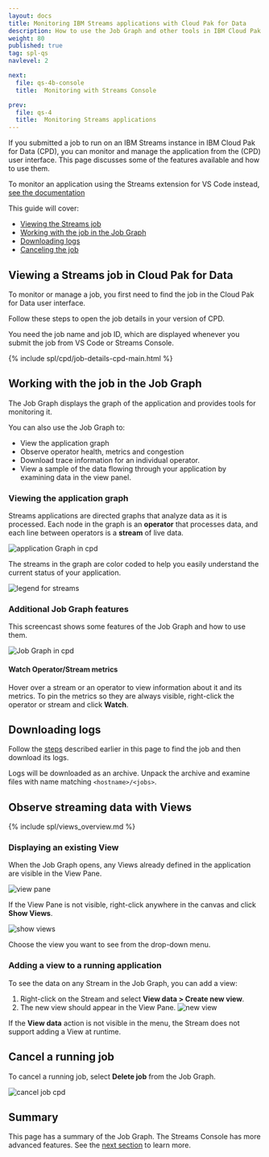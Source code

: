 ```yaml
---
layout: docs
title: Monitoring IBM Streams applications with Cloud Pak for Data
description: How to use the Job Graph and other tools in IBM Cloud Pak for Data to monitor Streams applications
weight: 80
published: true
tag: spl-qs
navlevel: 2

next:
  file: qs-4b-console
  title:  Monitoring with Streams Console

prev:
  file: qs-4
  title:  Monitoring Streams applications
---
```


If you submitted a job to run on an IBM Streams instance in IBM Cloud Pak for Data (CPD), you can monitor and manage the application from the (CPD) user interface.  This page discusses some of the features available and how to use them.

To monitor an application using the Streams extension for VS Code instead, [see the documentation](https://ibmstreams.github.io/vscode-ide/docs/building-running-applications/#job-graph)

This guide will cover:

*   [Viewing the Streams job](#open)
*   [Working with the job in the Job Graph ](#jobgraph)
*   [Downloading logs](#logs)
*   [Canceling the job](#cancel)


<a id="open"></a>

## Viewing a Streams job in Cloud Pak for Data

To monitor or manage a job, you first need to find the job in the Cloud Pak for Data user interface.

Follow these steps to open the job details in your version of CPD.

You need the job name and job ID, which are displayed whenever you submit the job from VS Code or Streams Console.


{% include spl/cpd/job-details-cpd-main.html %}


<a id="jobgraph"></a>

## Working with the job in the Job Graph 
The Job Graph displays the graph of the application and provides tools for monitoring it. 

You can also use the Job Graph to:

- View the application graph
- Observe operator health, metrics and congestion
- Download trace information for an individual operator.
- View a sample of the data flowing through your application by examining data in the view panel.

### Viewing the application graph

Streams applications are directed graphs that analyze data as it is processed. Each node in the graph is an **operator** that processes data, and each line between operators is a **stream** of live data. 

<img alt="application Graph in cpd" src="/streamsx.documentation/images/qse/graph-cpd.jpg"/>

The streams in the graph are color coded to help you easily understand the current status of your application.

<img alt="legend for streams" src="/streamsx.documentation/images/qse/job-graph-legend.png"/>


### Additional Job Graph features

This screencast shows some features of the Job Graph and how to use them.

<img alt="Job Graph in cpd" src="/streamsx.documentation/images/qse/job-graph-gif.gif"/>



#### Watch Operator/Stream metrics

Hover over a stream or an operator to view information about it and its metrics. To pin the metrics so they are always visible, right-click the operator or stream and click **Watch**.


<a id="logs"></a>

## Downloading logs

Follow the [steps](#open) described earlier in this page to find the job and then download its logs. 

Logs will be downloaded as an archive. Unpack the archive and examine files with name matching `<hostname>/<jobs>`.


<a id="views"></a>

## Observe streaming data with Views

{% include spl/views_overview.md %}


### Displaying an existing View

When the Job Graph opens, any Views already defined in the application are visible in the View Pane. 

![view pane](/streamsx.documentation/images/qse/view-pane.png)

If the View Pane is not visible, right-click anywhere in the canvas and click **Show Views**.

![show views](/streamsx.documentation/images/qse/show-views.png)

Choose the view you want to see from the drop-down menu.


### Adding a view to a running application

To see the data on any Stream in the Job Graph, you can add a view:

1.  Right-click on the Stream and select **View data > Create new view**.
2.  The new view should appear in the View Pane.
  ![new view](/streamsx.documentation/images/qse/new-view-cpd.png)

If the **View data** action is not visible in the menu, the Stream does not support adding a View at runtime. 

<a id="cancel"></a>

## Cancel a running job

To cancel a running job, select **Delete job** from the Job Graph.

<img alt="cancel job cpd" src="/streamsx.documentation/images/qse/delete-job-graph.png"/>


## Summary

This page has a summary of the Job Graph. The Streams Console has more advanced features. See the [next section](/streamsx.documentation/docs/spl/quick-start/qs-4b-console) to learn more.